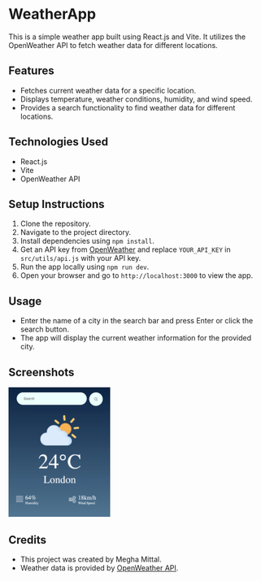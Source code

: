 # WeatherApp

This is a simple weather app built using React.js and Vite. It utilizes the OpenWeather API to fetch weather data for different locations.

## Features

- Fetches current weather data for a specific location.
- Displays temperature, weather conditions, humidity, and wind speed.
- Provides a search functionality to find weather data for different locations.

## Technologies Used

- React.js
- Vite
- OpenWeather API

## Setup Instructions

1. Clone the repository.
2. Navigate to the project directory.
3. Install dependencies using `npm install`.
4. Get an API key from [OpenWeather](https://openweathermap.org/api) and replace `YOUR_API_KEY` in `src/utils/api.js` with your API key.
5. Run the app locally using `npm run dev`.
6. Open your browser and go to `http://localhost:3000` to view the app.

## Usage

- Enter the name of a city in the search bar and press Enter or click the search button.
- The app will display the current weather information for the provided city.

## Screenshots
<div> <img src = "./assets/MyWeatherApp.png" width="200"> </div>

## Credits

- This project was created by Megha Mittal.
- Weather data is provided by [OpenWeather API](https://openweathermap.org/api).

